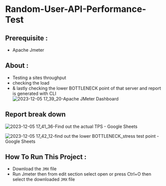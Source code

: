 # Random-User-API-Performance-Test

## Prerequisite :
* Apache Jmeter

## About :

- Testing a sites throughput
- checking the load
- & lastly checking the lower BOTTLENECK point of that server
and report is generated with CLI
![2023-12-05 17_39_20-Apache JMeter Dashboard](https://github.com/v3ndi/Random-User-API-Performance-Test/assets/83697980/6e2bb53f-5269-49f6-bf96-0fbe7c3f150a)

## Report break down

![2023-12-05 17_41_36-Find out the actual TPS - Google Sheets](https://github.com/v3ndi/Random-User-API-Performance-Test/assets/83697980/097ea3e0-9e97-43a1-a10b-ddcce7292b93)

![2023-12-05 17_42_12-find out the lower BOTTLENECK_stress test point  - Google Sheets](https://github.com/v3ndi/Random-User-API-Performance-Test/assets/83697980/ef21bc32-7841-4bf1-85c3-4caea6509ef3)


## How To Run This Project :
- Download the ```JMX``` file
- Run Jmeter then from edit section select open or press Ctrl+O then select the downloaded ```JMX``` file
